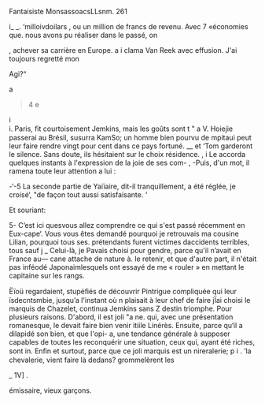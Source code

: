  

  
 
 
  
   
     
   
  
  
  
 
 
 
 
 
 
 
 
 
   
 
 
 
  
  
  
 
 
   
 
  

Fantaisiste MonsassoacsLLsnm. 261

i_ _. ‘milloivdoilars , ou un million de francs de revenu. Avec
 7  «économies que. nous avons pu réaliser dans le passé, on

 ,  achever sa carrière en Europe. a
 i   clama Van Reek avec effusion. J'ai toujours regretté mon

Agi?“

 

a
> 4
e

  i    
i.    Paris, ﬁt courtoisement Jemkins, mais les goûts sont
 t " a
V.  Hoiejie passerai au Brésil, susurra KamSo; un homme bien pourvu de
mpitaui peut leur faire rendre vingt pour cent dans ce pays fortuné.
__ et ‘Tom garderont le silence. Sans doute, ils hésitaient sur le choix
 résidence. , i
 Le  accorda quelques instants à l'expression de la joie de ses com-
,  -Puis, d'un mot, il ramena toute leur attention a lui :

-‘-5 La seconde partie de Yaiïaire, dit-il tranquillement, a été réglée, je
croisé‘, "de façon tout aussi satisfaisante. ‘

Et souriant:

5- C‘est ici quesvous allez comprendre ce qui s'est passé récemment en
Eux-cape‘. Vous vous êtes demandé pourquoi je retrouvais ma cousine Lilian,
 pourquoi tous ses. prétendants furent victimes daccidents terribles, tous sauf
j _  Celui-là, je Pavais choisi pour gendre, parce qu'il n’avait en France au—
cane attache de nature à. le retenir, et que d'autre part, il n'était pas inféodé
 Japonaimlesquels ont essayé de me « rouler » en mettant le capitaine
 sur les rangs.

Ëïoü regardaient, stupéﬁés de découvrir Pintrigue compliquée qui leur
 ïsdecntsmbie, jusqu’a l'instant où n plaisait à leur chef de faire
 jÏai choisi le marquis de Chazelet, continua Jemkins sans
 Z destin triomphe. Pour plusieurs raisons. D'abord, il est joli
"a ne. qui, avec une présentation romanesque, le devait faire bien venir
itiile Linérès. Ensuite, parce qu‘il a dilapidé son bien, et que l'opi-
  a, une tendance générale à supposer capables de toutes les
 reconquérir une situation, ceux qui, ayant été riches, sont
in.  Enﬁn et surtout, parce que ce joli marquis est un
nireralerie; p i .
  ‘la chevalerie, vient faire là dedans? grommelèrent les

_ 1V] .

 

 émissaire, vieux garçons.

 

